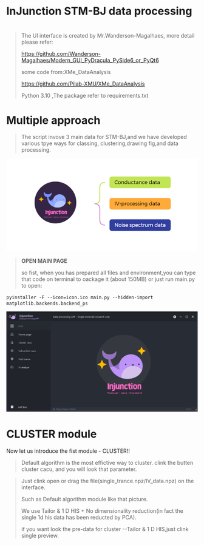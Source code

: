 # InJunction STM-BJ data processing
# 

> The UI interface is created by Mr.Wanderson-Magalhaes, more detail please refer:
>
> https://github.com/Wanderson-Magalhaes/Modern_GUI_PyDracula_PySide6_or_PyQt6
>
> some code from:XMe_DataAnalysis
>
> https://github.com/Pilab-XMU/XMe_DataAnalysis
>
> Python 3.10 ,The package refer to requirements.txt


# Multiple approach
> The script invove 3 main data for STM-BJ,and we have developed various tpye ways for classing, clustering,drawing fig,and data processing.
> 
![the icon](https://github.com/wanHAnuy/wanHAnuy/blob/main/fig1.png)
>
> **OPEN MAIN PAGE**
>
> so fist, when you has prepared all files and environment,you can type that code on terminal to oackage it (about 150MB) or just run main.py to open:
> 
```
pyinstaller -F --icon=icon.ico main.py --hidden-import matplotlib.backends.backend_ps
```
![the main page](https://github.com/wanHAnuy/wanHAnuy/blob/main/fig2.png)

# CLUSTER module
Now let us introduce the fist module - CLUSTER!!
> Default algorithm is the most effictive way to cluster. clink the butten cluster cacu, and you will look that parameter. 


> Just clink open or drag the file(single_trance.npz/IV_data.npz) on the interface.
> 
> Such as Default algorithm module like that picture.
>
> We use Tailor & 1 D HIS + No dimensionality reduction(in fact the single 1d his data has been reducted by PCA).
>
>  if you want look the pre-data for cluster --Tailor & 1 D HIS,just clink single preview.
